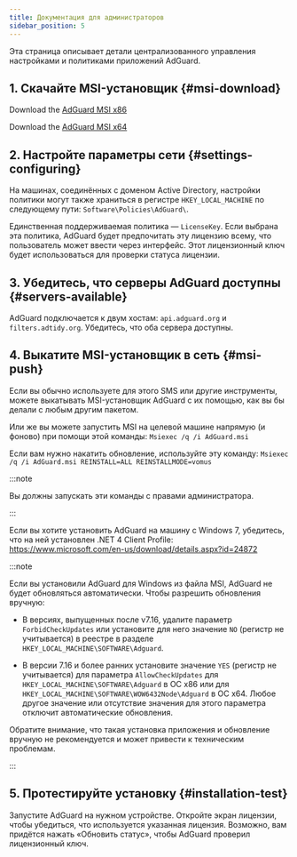```yaml
---
title: Документация для администраторов
sidebar_position: 5
---
```


Эта страница описывает детали централизованного управления настройками и политиками приложений AdGuard.

## 1. Скачайте MSI-установщик {#msi-download}

Download the [AdGuard MSI x86](https://static.adguard.com/windows/setup86.msi)

Download the [AdGuard MSI x64](https://static.adguard.com/windows/setup64.msi)

## 2. Настройте параметры сети {#settings-configuring}

На машинах, соединённых с доменом Active Directory, настройки политики могут также храниться в регистре `HKEY_LOCAL_MACHINE` по следующему пути: `Software\Policies\AdGuard\`.

Единственная поддерживаемая политика — `LicenseKey`. Если выбрана эта политика, AdGuard будет предпочитать эту лицензию всему, что пользователь может ввести через интерфейс. Этот лицензионный ключ будет использоваться для проверки статуса лицензии.

## 3. Убедитесь, что серверы AdGuard доступны {#servers-available}

AdGuard подключается к двум хостам: `api.adguard.org` и `filters.adtidy.org`. Убедитесь, что оба сервера доступны.

## 4. Выкатите MSI-установщик в сеть {#msi-push}

Если вы обычно используете для этого SMS или другие инструменты, можете выкатывать MSI-установщик AdGuard с их помощью, как вы бы делали с любым другим пакетом.

Или же вы можете запустить MSI на целевой машине напрямую (и фоново) при помощи этой команды: `Msiexec /q /i AdGuard.msi`

Если вам нужно накатить обновление, используйте эту команду: `Msiexec /q /i AdGuard.msi REINSTALL=ALL REINSTALLMODE=vomus`

:::note

Вы должны запускать эти команды с правами администратора.

:::

Если вы хотите установить AdGuard на машину с Windows 7, убедитесь, что на ней установлен .NET 4 Client Profile: https://www.microsoft.com/en-us/download/details.aspx?id=24872

:::note

Если вы установили AdGuard для Windows из файла MSI, AdGuard не будет обновляться автоматически. Чтобы разрешить обновления вручную:

- В версиях, выпущенных после v7.16, удалите параметр `ForbidCheckUpdates` или установите для него значение `NO` (регистр не учитывается) в реестре в разделе `HKEY_LOCAL_MACHINE\SOFTWARE\Adguard`.

- В версии 7.16 и более ранних установите значение `YES` (регистр не учитывается) для параметра `AllowCheckUpdates` для `HKEY_LOCAL_MACHINE\SOFTWARE\Adguard` в ОС x86 или для `HKEY_LOCAL_MACHINE\SOFTWARE\WOW6432Node\Adguard` в ОС x64. Любое другое значение или отсутствие значения для этого параметра отключит автоматические обновления.

Обратите внимание, что такая установка приложения и обновление вручную не рекомендуется и может привести к техническим проблемам.

:::

## 5. Протестируйте установку {#installation-test}

Запустите AdGuard на нужном устройстве. Откройте экран лицензии, чтобы убедиться, что используется указанная лицензия. Возможно, вам придётся нажать «Обновить статус», чтобы AdGuard проверил лицензионный ключ.
